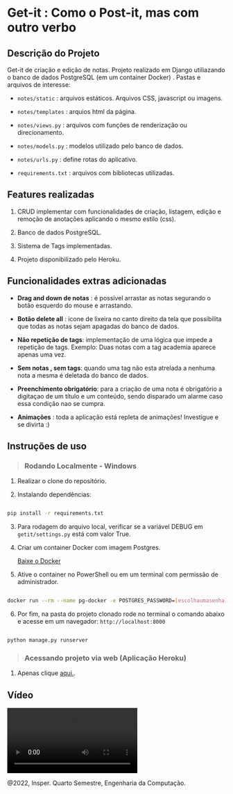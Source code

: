 # Get-it : Como o Post-it, mas com outro verbo


## Descrição do Projeto

<p align="justify">

Get-it de criação e edição  de notas. Projeto realizado em Django utiliazando o banco de dados PostgreSQL (em um container Docker) .
Pastas e arquivos de interesse:

- `notes/static` : arquivos estáticos. Arquivos CSS, javascript ou imagens.
  
- `notes/templates` : arquios html da página.
  
- `notes/views.py` : arquivos com funções de renderização ou direcionamento. 
  
- `notes/models.py` : modelos utilizado pelo banco de dados.
  
- `notes/urls.py` : define rotas do aplicativo.

- `requirements.txt` : arquivos com bibliotecas utilizadas.
  
</p>

## Features realizadas

1. CRUD implementar com funcionalidades de criação, listagem, edição e remoção de anotações aplicando o mesmo estilo (css).

2. Banco de dados PostgreSQL.

3. Sistema de Tags implementadas.

4. Projeto disponibilizado pelo Heroku.


## Funcionalidades extras adicionadas

- **Drag and down de notas** : é possível arrastar as notas segurando o botão esquerdo do mouse e arrastando. 

- **Botão delete all** : icone de lixeira no canto direito da tela que possibilita que todas as notas sejam apagadas do banco de dados.

- **Não repetição de tags**: implementação de uma lógica que impede a repetição de tags. Exemplo: Duas notas com a tag academia aparece apenas uma vez.

- **Sem notas , sem tags**: quando uma tag não esta atrelada a nenhuma nota a mesma é deletada do banco de dados.

- **Preenchimento obrigatório**: para a criação de uma nota é obrigatório a digitaçao de um título e um conteúdo, sendo disparado um alarme caso essa condição nao se cumpra. 

- **Animações** : toda a aplicação está repleta de animações! Investigue e se divirta :) 


## Instruções de uso 

> ### Rodando Localmente - Windows

1. Realizar o clone do repositório.

2. Instalando dependências:


```bash

pip install -r requirements.txt

```

3. Para rodagem do arquivo local, verificar se a variável DEBUG em `getit/settings.py` está com valor True.

4. Criar um container Docker com imagem Postgres. <p> <a href = "https://docs.docker.com/get-docker/"> Baixe o Docker</a> </p>

5. Ative o container no PowerShell ou em um terminal com permissão de administrador. 


```bash

docker run --rm --name pg-docker -e POSTGRES_PASSWORD=[escolhaumasenha] -d -p 5432:5432 -v $HOME/docker/volumes/postgres:/var/lib/postgresql/data postgres

```

6. Por fim, na pasta do projeto clonado rode no terminal o comando abaixo e acesse em um navegador: `http://localhost:8000`

```bash

python manage.py runserver

```

> ### Acessando projeto via web (Aplicação Heroku)

1. Apenas clique <a href = "https://immense-inlet-72722.herokuapp.com/">aqui.</a>.

## Vídeo 

![](git_it.mp4)

@2022, Insper. Quarto Semestre, Engenharia da Computação.
